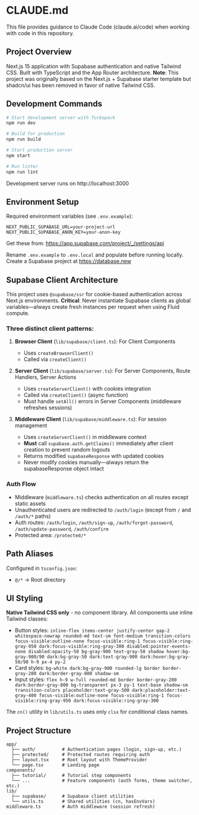 # CLAUDE.md

This file provides guidance to Claude Code (claude.ai/code) when working with code in this repository.

## Project Overview

Next.js 15 application with Supabase authentication and native Tailwind CSS. Built with TypeScript and the App Router architecture. **Note**: This project was originally based on the Next.js + Supabase starter template but shadcn/ui has been removed in favor of native Tailwind CSS.

## Development Commands

```bash
# Start development server with Turbopack
npm run dev

# Build for production
npm run build

# Start production server
npm start

# Run linter
npm run lint
```

Development server runs on http://localhost:3000

## Environment Setup

Required environment variables (see `.env.example`):
```
NEXT_PUBLIC_SUPABASE_URL=your-project-url
NEXT_PUBLIC_SUPABASE_ANON_KEY=your-anon-key
```

Get these from: https://app.supabase.com/project/_/settings/api

Rename `.env.example` to `.env.local` and populate before running locally. Create a Supabase project at https://database.new

## Supabase Client Architecture

This project uses `@supabase/ssr` for cookie-based authentication across Next.js environments. **Critical**: Never instantiate Supabase clients as global variables—always create fresh instances per request when using Fluid compute.

### Three distinct client patterns:

1. **Browser Client** (`lib/supabase/client.ts`): For Client Components
   - Uses `createBrowserClient()`
   - Called via `createClient()`

2. **Server Client** (`lib/supabase/server.ts`): For Server Components, Route Handlers, Server Actions
   - Uses `createServerClient()` with cookies integration
   - Called via `createClient()` (async function)
   - Must handle `setAll()` errors in Server Components (middleware refreshes sessions)

3. **Middleware Client** (`lib/supabase/middleware.ts`): For session management
   - Uses `createServerClient()` in middleware context
   - **Must** call `supabase.auth.getClaims()` immediately after client creation to prevent random logouts
   - Returns modified `supabaseResponse` with updated cookies
   - Never modify cookies manually—always return the supabaseResponse object intact

### Auth Flow

- Middleware (`middleware.ts`) checks authentication on all routes except static assets
- Unauthenticated users are redirected to `/auth/login` (except from `/` and `/auth/*` paths)
- Auth routes: `/auth/login`, `/auth/sign-up`, `/auth/forgot-password`, `/auth/update-password`, `/auth/confirm`
- Protected area: `/protected/*`

## Path Aliases

Configured in `tsconfig.json`:
- `@/*` → Root directory

## UI Styling

**Native Tailwind CSS only** - no component library. All components use inline Tailwind classes:
- Button styles: `inline-flex items-center justify-center gap-2 whitespace-nowrap rounded-md text-sm font-medium transition-colors focus-visible:outline-none focus-visible:ring-1 focus-visible:ring-gray-950 dark:focus-visible:ring-gray-300 disabled:pointer-events-none disabled:opacity-50 bg-gray-900 text-gray-50 shadow hover:bg-gray-900/90 dark:bg-gray-50 dark:text-gray-900 dark:hover:bg-gray-50/90 h-9 px-4 py-2`
- Card styles: `bg-white dark:bg-gray-900 rounded-lg border border-gray-200 dark:border-gray-800 shadow-sm`
- Input styles: `flex h-9 w-full rounded-md border border-gray-200 dark:border-gray-800 bg-transparent px-3 py-1 text-base shadow-sm transition-colors placeholder:text-gray-500 dark:placeholder:text-gray-400 focus-visible:outline-none focus-visible:ring-1 focus-visible:ring-gray-950 dark:focus-visible:ring-gray-300`

The `cn()` utility in `lib/utils.ts` uses only `clsx` for conditional class names.

## Project Structure

```
app/
  ├── auth/          # Authentication pages (login, sign-up, etc.)
  ├── protected/     # Protected routes requiring auth
  ├── layout.tsx     # Root layout with ThemeProvider
  └── page.tsx       # Landing page
components/
  ├── tutorial/      # Tutorial step components
  └── ...            # Feature components (auth forms, theme switcher, etc.)
lib/
  ├── supabase/      # Supabase client utilities
  └── utils.ts       # Shared utilities (cn, hasEnvVars)
middleware.ts        # Auth middleware (session refresh)
```
